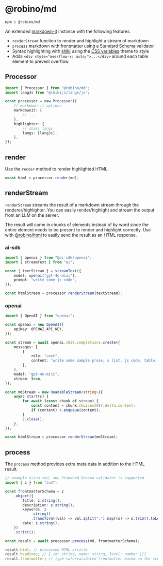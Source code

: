 # @robino/md

```bash
npm i @robino/md
```

An extended [markdown-it](https://github.com/markdown-it/markdown-it) instance with the following features.

- `renderStream` function to render and highlight a stream of markdown
- `process` markdown with frontmatter using a [Standard Schema](https://standardschema.dev/#what-schema-libraries-implement-the-spec) validator
- Syntax highlighting with [shiki](https://shiki.style/) using the [CSS variables](https://shiki.style/guide/theme-colors#css-variables-theme) theme to style
- Adds `<div style="overflow-x: auto;">...</div>` around each table element to prevent overflow

## Processor

```ts
import { Processor } from "@robino/md";
import langJs from "@shikijs/langs/js";

const processor = new Processor({
	// markdown-it options
	markdownIt: {
		// ...
	},
	highlighter: {
		// shiki langs
		langs: [langJs],
	},
});
```

## render

Use the `render` method to render highlighted HTML.

```ts
const html = processor.render(md);
```

## renderStream

`renderStream` streams the result of a markdown stream through the renderer/highlighter. You can easily render/highlight and stream the output from an LLM on the server.

The result will come in chunks of elements instead of by word since the entire element needs to be present to render and highlight correctly. Use with [@robino/html](https://github.com/rossrobino/robino/tree/main/packages/html) to easily send the result as an HTML response.

### ai-sdk

```ts
import { openai } from "@ai-sdk/openai";
import { streamText } from "ai";

const { textStream } = streamText({
	model: openai("gpt-4o-mini"),
	prompt: "write some js code",
});

const htmlStream = processor.renderStream(textStream);
```

### openai

```ts
import { OpenAI } from "openai";

const openai = new OpenAI({
	apiKey: OPENAI_API_KEY,
});

const stream = await openai.chat.completions.create({
	messages: [
		{
			role: "user",
			content: "write some sample prose, a list, js code, table, etc.",
		},
	],
	model: "gpt-4o-mini",
	stream: true,
});

const mdStream = new ReadableStream<string>({
	async start(c) {
		for await (const chunk of stream) {
			const content = chunk.choices[0]?.delta.content;
			if (content) c.enqueue(content);
		}
		c.close();
	},
});

const htmlStream = processor.renderStream(mdStream);
```

## process

The `process` method provides extra meta data in addition to the HTML result.

```ts
// example using zod, any Standard Schema validator is supported
import { z } from "zod";

const frontmatterSchema = z
	.object({
		title: z.string(),
		description: z.string(),
		keywords: z
			.string()
			.transform((val) => val.split(",").map((s) => s.trim().toLowerCase())),
		date: z.string(),
	})
	.strict();

const result = await processor.process(md, frontmatterSchema);

result.html; // processed HTML article
result.headings; // { id: string, name: string, level: number }[]
result.frontmatter; // type-safe/validated frontmatter based on the schema
```
